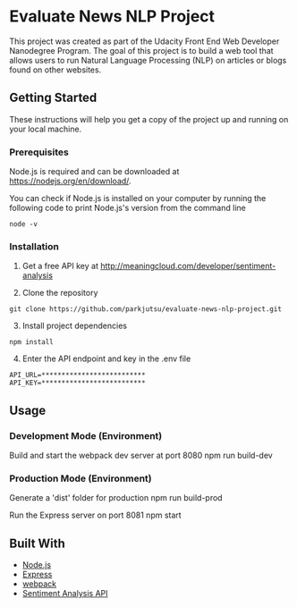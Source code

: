 # Evaluate News NLP Project

This project was created as part of the Udacity Front End Web Developer Nanodegree Program. The goal of this project is to build a web tool that allows users to run Natural Language Processing (NLP) on articles or blogs found on other websites.

## Getting Started

These instructions will help you get a copy of the project up and running on your local machine.

### Prerequisites

Node.js is required and can be downloaded at https://nodejs.org/en/download/.

You can check if Node.js is installed on your computer by running the following code to print Node.js's version from the command line
```
node -v
```

### Installation

1. Get a free API key at http://meaningcloud.com/developer/sentiment-analysis

2. Clone the repository
```
git clone https://github.com/parkjutsu/evaluate-news-nlp-project.git
```

3. Install project dependencies
```
npm install
```

4. Enter the API endpoint and key in the .env file
```
API_URL=**************************
API_KEY=**************************
```

## Usage
### Development Mode (Environment)
Build and start the webpack dev server at port 8080
npm run build-dev

### Production Mode (Environment)
Generate a 'dist' folder for production
npm run build-prod

Run the Express server on port 8081
npm start

## Built With

* [Node.js](https://nodejs.org/en/)
* [Express](https://expressjs.com/)
* [webpack](https://webpack.js.org/)
* [Sentiment Analysis API](https://www.meaningcloud.com/developer/sentiment-analysis)
